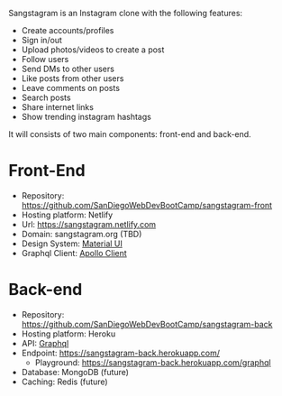 Sangstagram is an Instagram clone with the following features:

* Create accounts/profiles
* Sign in/out
* Upload photos/videos to create a post
* Follow users
* Send DMs to other users
* Like posts from other users
* Leave comments on posts
* Search posts
* Share internet links
* Show trending instagram hashtags

It will consists of two main components: front-end and back-end.

# Front-End

* Repository: https://github.com/SanDiegoWebDevBootCamp/sangstagram-front
* Hosting platform: Netlify
* Url: https://sangstagram.netlify.com
* Domain: sangstagram.org (TBD)
* Design System: [Material UI](https://material-ui.com/)
* Graphql Client: [Apollo Client](https://www.apollographql.com/docs/react/)

# Back-end

* Repository: https://github.com/SanDiegoWebDevBootCamp/sangstagram-back
* Hosting platform: Heroku
* API: [Graphql](https://www.apollographql.com/docs/apollo-server/)
* Endpoint: https://sangstagram-back.herokuapp.com/
  * Playground: https://sangstagram-back.herokuapp.com/graphql
* Database: MongoDB (future)
* Caching: Redis (future)

